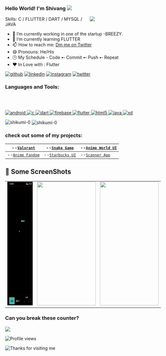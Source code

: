 
### Hello World! I'm Shivang <img src="https://emojis.slackmojis.com/emojis/images/1588315024/8823/hyperkitty.gif?1588315024" width="30" />


<img align='right' src="https://media.giphy.com/media/M9gbBd9nbDrOTu1Mqx/giphy.gif" width="230">
Skills: C / FLUTTER / DART / MYSQL / JAVA

- 🔭 I’m currently working in one of the startup -BREEZY.
- 🌱 I’m currently learning FLUTTER 
- 📫 How to reach me: [Dm me on Twitter](https://twitter.com/xShikumix) 
- 😄 Pronouns: He/His
- 🕒 My Schedule - Code ➸ Commit ➸ Push ➸ Repeat
- ❤️ In Love with : Flutter


[<img src='https://cdn.jsdelivr.net/npm/simple-icons@3.0.1/icons/github.svg' alt='github' height='40'>](https://github.com/shikumi-0)     [<img src='https://cdn.jsdelivr.net/npm/simple-icons@3.0.1/icons/linkedin.svg' alt='linkedin' height='40'>](https://www.linkedin.com/in/shikumi/)   [<img src='https://cdn.jsdelivr.net/npm/simple-icons@3.0.1/icons/instagram.svg' alt='instagram' height='40'>](https://www.instagram.com/_shikumi_/)     [<img src='https://cdn.jsdelivr.net/npm/simple-icons@3.0.1/icons/twitter.svg' alt='twitter' height='40'>](https://twitter.com/xShikumix)  



<h3 align="left">Languages and Tools:</h3>
<BR></BR>
<p align="left"> <a href="https://developer.android.com" target="_blank"> <img src="https://devicons.github.io/devicon/devicon.git/icons/android/android-original-wordmark.svg" alt="android" width="40" height="40"/> </a> <a href="https://www.cprogramming.com/" target="_blank"> <img src="https://devicons.github.io/devicon/devicon.git/icons/c/c-original.svg" alt="c" width="40" height="40"/> </a> <a href="https://dart.dev" target="_blank"> <img src="https://www.vectorlogo.zone/logos/dartlang/dartlang-icon.svg" alt="dart" width="40" height="40"/> </a> <a href="https://firebase.google.com/" target="_blank"> <img src="https://www.vectorlogo.zone/logos/firebase/firebase-icon.svg" alt="firebase" width="40" height="40"/> </a> <a href="https://flutter.dev" target="_blank"> <img src="https://www.vectorlogo.zone/logos/flutterio/flutterio-icon.svg" alt="flutter" width="40" height="40"/> </a> <a href="https://www.w3.org/html/" target="_blank"> <img src="https://devicons.github.io/devicon/devicon.git/icons/html5/html5-original-wordmark.svg" alt="html5" width="40" height="40"/> </a> <a href="https://www.java.com" target="_blank"> <img src="https://devicons.github.io/devicon/devicon.git/icons/java/java-original-wordmark.svg" alt="java" width="40" height="40"/> </a> <a href="https://www.adobe.com/products/xd.html" target="_blank"> <img src="https://cdn.worldvectorlogo.com/logos/adobe-xd.svg" alt="xd" width="40" height="40"/> </a> </p>


<p><img align="left" src="https://github-readme-stats.vercel.app/api/top-langs/?username=shikumi-0&layout=compact" alt="shikumi-0" /></p>

<p>&nbsp;<img align="center" src="https://github-readme-stats.vercel.app/api?username=shikumi-0&show_icons=true" alt="shikumi-0" /></p>
                                      

### check out some of my projects:
 

| --[`Valorant`](https://github.com/shikumi-0/Valorant)            | --[`Snake Game`](https://github.com/shikumi-0/Snake-Game)     | --[`Anime World UI`](https://github.com/shikumi-0/AnimeWorldUi) |
|------------------------------------------------------------------|---------------------------------------------------------------|-----------------------------------------------------------------|
| --[`Anime Fandom`](https://github.com/shikumi-0/Anime-Fandom-UI) | --[`Starbucks UI`](https://github.com/shikumi-0/Starbucks-UI) | --[`Scanner App`](https://github.com/shikumi-0/ScanIt)          |

 
 ## 📸 Some ScreenShots
|                                           |                                           |                                            |                                          
| ----------------------------------------- | ----------------------------------------- |  ----------------------------------------- |
|      <img src="https://github.com/shikumi-0/shikumi-0/blob/master/ss.gif" width="190" height="400">     |     <img src="https://github.com/shikumi-0/shikumi-0/blob/master/gifs/ssAf.gif" width="190" height="400">      |   <img src="https://github.com/shikumi-0/shikumi-0/blob/master/ssSB.gif" width="190" height="400">  |   
 
 


<h3 > Can you break these counter?</h3>

<img align="center" src="https://profile-counter.glitch.me/shikumi-0/count.svg" >




![Profile views](https://gpvc.arturio.dev/shikumi-0)  

<img height="120" alt="Thanks for visiting me" width="100%" src="https://raw.githubusercontent.com/BrunnerLivio/brunnerlivio/master/images/marquee.svg" />







